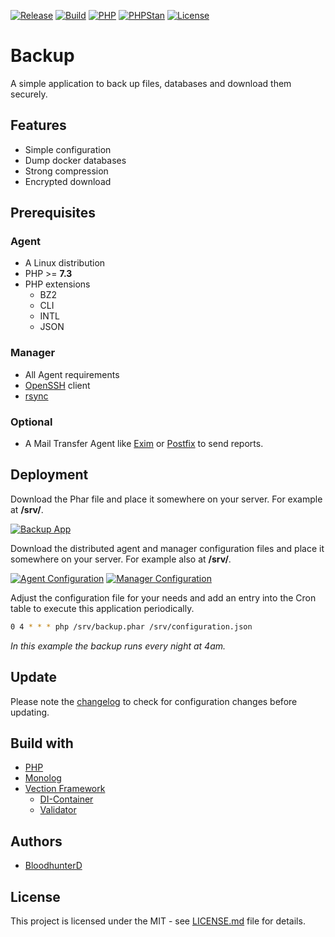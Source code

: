 [![Release](https://img.shields.io/github/v/release/bloodhunterd/backup?include_prereleases&style=for-the-badge)](https://github.com/bloodhunterd/backup/releases)
[![Build](https://img.shields.io/travis/bloodhunterd/backup?style=for-the-badge)](https://travis-ci.com/github/bloodhunterd/backup)
[![PHP](https://img.shields.io/badge/PHP-%5E7.3-blue?style=for-the-badge)](https://github.com/bloodhunterd/backup-tool/blob/master/build/backup.phar)
[![PHPStan](https://img.shields.io/badge/PHPStan-Level%207-blueviolet?style=for-the-badge)](https://github.com/phpstan/phpstan)
[![License](https://img.shields.io/github/license/bloodhunterd/backup?style=for-the-badge)](https://github.com/bloodhunterd/backup/blob/master/LICENSE)

# Backup

A simple application to back up files, databases and download them securely.

## Features

* Simple configuration
* Dump docker databases
* Strong compression
* Encrypted download

## Prerequisites

### Agent

* A Linux distribution
* PHP >= **7.3**
* PHP extensions
  * BZ2
  * CLI
  * INTL
  * JSON

### Manager

* All Agent requirements
* [OpenSSH](https://www.openssh.com/) client
* [rsync](https://linux.die.net/man/1/rsync)

### Optional

* A Mail Transfer Agent like [Exim](https://www.exim.org/) or [Postfix](http://www.postfix.org/) to send reports.

## Deployment

Download the Phar file and place it somewhere on your server.
For example at **/srv/**.

[![Backup App](https://img.shields.io/badge/Download-Backup%20App-blue?style=for-the-badge)](https://github.com/bloodhunterd/backup-tool/blob/master/build/backup.phar)

Download the distributed agent and manager configuration files and place it somewhere on your server. For example also at **/srv/**.

[![Agent Configuration](https://img.shields.io/badge/Download-Agent%20Configuration-blue?style=for-the-badge)](https://github.com/bloodhunterd/backup-tool/blob/master/dist/agent.dist.json)
[![Manager Configuration](https://img.shields.io/badge/Download-Manager%20Configuration-blue?style=for-the-badge)](https://github.com/bloodhunterd/backup-tool/blob/master/dist/manager.dist.json)

Adjust the configuration file for your needs and add an entry into the Cron table to execute this application periodically.

```bash
0 4 * * * php /srv/backup.phar /srv/configuration.json
```

*In this example the backup runs every night at 4am.*

## Update

Please note the [changelog](https://github.com/bloodhunterd/backup/blob/master/CHANGELOG.md) to check for configuration changes before updating.

## Build with

* [PHP](https://www.php.net/)
* [Monolog](https://github.com/Seldaek/monolog)
* [Vection Framework](https://github.com/Vection-Framework/Vection)
  * [DI-Container](https://github.com/Vection-Framework/DI-Container)
  * [Validator](https://github.com/Vection-Framework/Validator)

## Authors

* [BloodhunterD](https://github.com/bloodhunterd)

## License

This project is licensed under the MIT - see [LICENSE.md](https://github.com/bloodhunterd/backup/blob/master/LICENSE) file for details.
